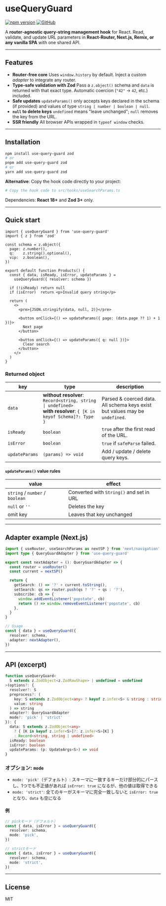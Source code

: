 
# useQueryGuard

[![npm version](https://img.shields.io/npm/v/use-query-guard.svg?style=flat)](https://www.npmjs.com/package/use-query-guard)
[![GitHub](https://img.shields.io/badge/github-repo-blue?logo=github)](https://github.com/sakuyasann/use-query-guard)

A **router‑agnostic query‑string management hook** for React.
Read, validate, and update URL parameters in **React‑Router, Next.js, Remix, or any vanilla SPA** with one shared API.

---

## Features

- **Router‑free core**
  Uses `window.history` by default. Inject a custom *adapter* to integrate any router.
- **Type‑safe validation with Zod**
  Pass a `z.object()` schema and `data` is returned with that exact type. Automatic coercion (`"42"` → `42`, etc.) included.
- **Safe updates**
  `updateParams()` only accepts keys declared in the schema (if provided) and values of type `string | number | boolean | null`.
- **`null` to delete keys**
  `undefined` means "leave unchanged"; `null` removes the key from the URL.
- **SSR friendly**
  All browser APIs wrapped in `typeof window` checks.

---

## Installation

```bash
npm install use-query-guard zod
# or
pnpm add use-query-guard zod
# or
yarn add use-query-guard zod
```

**Alternative**: Copy the hook code directly to your project:
```bash
# Copy the hook code to src/hooks/useSearchParams.ts
```

Dependencies: **React 18+** and **Zod 3+** only.

---

## Quick start

```tsx
import { useQueryGuard } from 'use-query-guard'
import { z } from 'zod'

const schema = z.object({
  page: z.number(),
  q:    z.string().optional(),
  vip:  z.boolean(),
})

export default function Products() {
  const { data, isReady, isError, updateParams } =
    useQueryGuard({ resolver: schema })

  if (!isReady) return null
  if (isError)  return <p>Invalid query string</p>

  return (
    <>
      <pre>{JSON.stringify(data, null, 2)}</pre>

      <button onClick={() => updateParams({ page: (data.page ?? 1) + 1 })}>
        Next page
      </button>

      <button onClick={() => updateParams({ q: null })}>
        Clear search
      </button>
    </>
  )
}
```

### Returned object

| key | type | description |
| --- | --- | --- |
| `data` | **without resolver**: `Record<string, string \| undefined>`<br>**with resolver**: `{ [K in keyof Schema]?: Type }` | Parsed & coerced data. All schema keys exist but values may be `undefined`. |
| `isReady` | `boolean` | `true` after the first read of the URL. |
| `isError` | `boolean` | `true` if `safeParse` failed. |
| `updateParams` | `(params) => void` | Add / update / delete query keys. |

#### `updateParams()` value rules

| value | effect |
| --- | --- |
| `string` / `number` / `boolean` | Converted with `String()` and set in URL |
| `null` or `''` | Deletes the key |
| omit key | Leaves that key unchanged |

---

## Adapter example (Next.js)

```ts
import { useRouter, useSearchParams as nextSP } from 'next/navigation'
import type { QueryGuardAdapter } from 'use-query-guard'

export const nextAdapter = (): QueryGuardAdapter => {
  const router = useRouter()
  const current = nextSP()

  return {
    getSearch: () => '?' + current.toString(),
    setSearch: qs => router.push(qs ? '?' + qs : '?'),
    subscribe: cb => {
      window.addEventListener('popstate', cb)
      return () => window.removeEventListener('popstate', cb)
    },
  }
}

// Usage
const { data } = useQueryGuard({
  resolver: schema,
  adapter: nextAdapter(),
})
```

---

## API (excerpt)

```ts
function useQueryGuard<
  S extends z.ZodObject<z.ZodRawShape> | undefined = undefined
>(options?: {
  resolver?: S
  preprocess?: (
    key: S extends z.ZodObject<any> ? keyof z.infer<S> & string : string,
    value: string
  ) => string
  adapter?: QueryGuardAdapter
  mode?: 'pick' | 'strict'
}): {
  data: S extends z.ZodObject<any>
    ? { [K in keyof z.infer<S>]?: z.infer<S>[K] }
    : Record<string, string | undefined>
  isReady: boolean
  isError: boolean
  updateParams: (p: UpdateArgs<S>) => void
}
```

### オプション: `mode`

- `mode: 'pick'`（デフォルト）: スキーマに一致するキーだけ部分的にパースし、1つでも不正値があれば `isError: true` になるが、他の値は取得できる
- `mode: 'strict'`: 全てのキーがスキーマに完全一致しないと `isError: true` となり、`data` も空になる

#### 例

```ts
// pickモード（デフォルト）
const { data, isError } = useQueryGuard({
  resolver: schema,
  mode: 'pick',
})

// strictモード
const { data, isError } = useQueryGuard({
  resolver: schema,
  mode: 'strict',
})
```

---

## License

MIT
